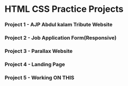 <h1> HTML CSS Practice Projects</h1>
<h3>Project 1 - AJP Abdul kalam Tribute Website</h3>
<h3>Project 2 - Job Application Form(Responsive) </h3>
<h3>Project 3 - Parallax Website </h3>
<h3>Project 4 - Landing Page </h3>
<h3>Project 5 - Working ON THIS </h3>
